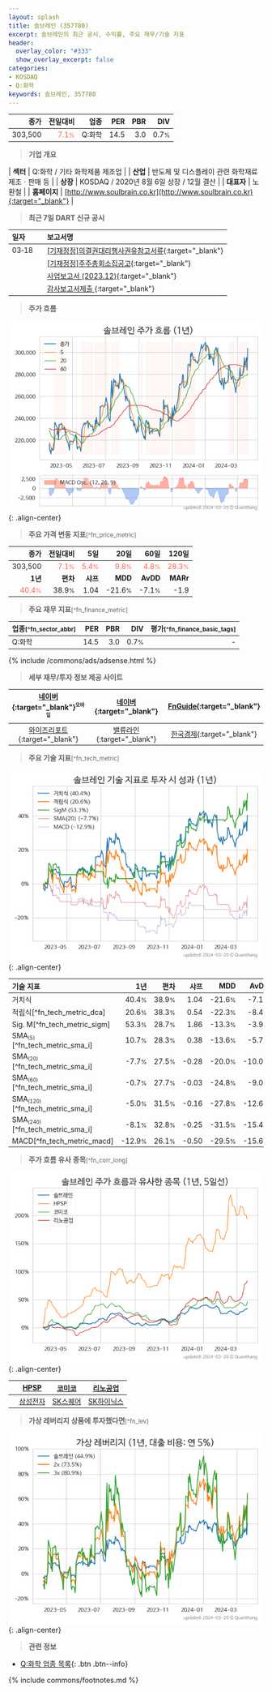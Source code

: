 ```yaml
---
layout: splash
title: 솔브레인 (357780)
excerpt: 솔브레인의 최근 공시, 수익률, 주요 재무/기술 지표
header:
  overlay_color: "#333"
  show_overlay_excerpt: false
categories:
- KOSDAQ
- Q:화학
keywords: 솔브레인, 357780
---
```


| **종가** | **전일대비** | **업종** | **PER** | **PBR** | **DIV** |
| -------: | -----------: | -------: | ------: | ------: | ------: |
| 303,500 | <span style="color: tomato">7.1<small>%</small></span> | Q:화학 | 14.5 | 3.0 | 0.7<small>%</small> |

<!-- more -->


> **기업 개요**<a id="company"></a>

| <span style="white-space:nowrap;">**섹터**</span> | Q:화학 / 기타 화학제품 제조업 |
| <span style="white-space:nowrap;">**산업**</span> | 반도체 및 디스플레이 관련 화학재료 제조ㆍ판매 등 |
| <span style="white-space:nowrap;">**상장**</span> | KOSDAQ / 2020년 8월 6일 상장 / 12월 결산 |
| <span style="white-space:nowrap;">**대표자**</span> | 노환철 |
| <span style="white-space:nowrap;">**홈페이지**</span> | [http://www.soulbrain.co.kr](http://www.soulbrain.co.kr){:target="_blank"} |


> **최근 7일 DART 신규 공시**<a id="dart"></a>

| **일자** |      | **보고서명** |
| :------- | :--- | :----------- |
| 03&#x2011;18 | | [[기재정정]의결권대리행사권유참고서류](https://dart.fss.or.kr/dsaf001/main.do?rcpNo=20240318000898){:target="_blank"} |
|  | | [[기재정정]주주총회소집공고](https://dart.fss.or.kr/dsaf001/main.do?rcpNo=20240318000887){:target="_blank"} |
|  | | [사업보고서 (2023.12)](https://dart.fss.or.kr/dsaf001/main.do?rcpNo=20240318000832){:target="_blank"} |
|  | | [감사보고서제출              ](https://dart.fss.or.kr/dsaf001/main.do?rcpNo=20240318901071){:target="_blank"} |


> **주가 흐름**<a id="price"></a>

![357780](/stock/images/357780.png){: .align-center}


> **주요 가격 변동 지표**<small>[^fn_price_metric]</small>

| **종가** | **전일대비** | **5일** | **20일** | **60일** | **120일** |
| -------: | -----------: | ------: | -------: | -------: | --------: |
| 303,500 | <span style="color: tomato">7.1<small>%</small></span> | <span style="color: tomato">5.4<small>%</small></span> | <span style="color: tomato">9.8<small>%</small></span> | <span style="color: tomato">4.8<small>%</small></span> | <span style="color: tomato">28.3<small>%</small></span> |
| **1년** | **편차** | **샤프** | **MDD** | **AvDD** | **MARr** |
| <span style="color: tomato">40.4<small>%</small></span> | 38.9<small>%</small> | 1.04 | -21.6<small>%</small> | -7.1<small>%</small> | -1.9 |


> **주요 재무 지표**<small>[^fn_finance_metric]</small>

| **업종**<small>[^fn_sector_abbr]</small> | **PER** | **PBR** | **DIV** | **평가**<small>[^fn_finance_basic_tags]</small> |
| :--------------------------------------- | ------: | ------: | ------: | ----------------------------------------------: |
| Q:화학 | 14.5 | 3.0 | 0.7<small>%</small> | - |



{% include /commons/ads/adsense.html %}

> **세부 재무/투자 정보 제공 사이트**

| [네이버](https://m.stock.naver.com/domestic/stock/357780/finance/summary){:target="_blank"}<sup><small>모바일</small></sup> | [네이버](https://finance.naver.com/item/coinfo.naver?code=357780){:target="_blank"} | [FnGuide](https://comp.fnguide.com/SVO2/ASP/SVD_Invest.asp?gicode=A357780&MenuYn=Y){:target="_blank"} |
| :---: | :---: | :---: |
| [와이즈리포트](https://comp.wisereport.co.kr/company/c1040001.aspx?cmp_cd=357780){:target="_blank"} | [밸류라인](https://www.valueline.co.kr/finance/summary/357780){:target="_blank"} | [한국경제](https://markets.hankyung.com/stock/357780/financial-summary){:target="_blank"} |


> **주요 기술 지표**<small>[^fn_tech_metric]</small>


![357780](/stock/images/357780_tech.png){: .align-center}

| **기술 지표** | **1년** | **편차** | **샤프** | **MDD** | **AvDD** |
| :------------ | ------: | -----------: | -------: | ------: | -------: |
| 거치식 | 40.4<small>%</small> | 38.9<small>%</small> | 1.04 | -21.6<small>%</small> | -7.1<small>%</small> |
| 적립식[^fn_tech_metric_dca] | 20.6<small>%</small> | 38.3<small>%</small> | 0.54 | -22.3<small>%</small> | -8.4<small>%</small> |
| Sig. M[^fn_tech_metric_sigm] | 53.3<small>%</small> | 28.7<small>%</small> | 1.86 | -13.3<small>%</small> | -3.9<small>%</small> |
| SMA<small><sub>(5)</sub></small>[^fn_tech_metric_sma_i] | 10.7<small>%</small> | 28.3<small>%</small> | 0.38 | -13.6<small>%</small> | -5.7<small>%</small> |
| SMA<small><sub>(20)</sub></small>[^fn_tech_metric_sma_i] | -7.7<small>%</small> | 27.5<small>%</small> | -0.28 | -20.0<small>%</small> | -10.0<small>%</small> |
| SMA<small><sub>(60)</sub></small>[^fn_tech_metric_sma_i] | -0.7<small>%</small> | 27.7<small>%</small> | -0.03 | -24.8<small>%</small> | -9.0<small>%</small> |
| SMA<small><sub>(120)</sub></small>[^fn_tech_metric_sma_i] | -5.0<small>%</small> | 31.5<small>%</small> | -0.16 | -27.8<small>%</small> | -12.6<small>%</small> |
| SMA<small><sub>(240)</sub></small>[^fn_tech_metric_sma_i] | -8.1<small>%</small> | 32.8<small>%</small> | -0.25 | -31.5<small>%</small> | -15.4<small>%</small> |
| MACD[^fn_tech_metric_macd] | -12.9<small>%</small> | 26.1<small>%</small> | -0.50 | -29.5<small>%</small> | -15.6<small>%</small> |


> **주가 흐름 유사 종목**<a id="corr"></a><small>[^fn_corr_long]</small>

![357780](/stock/images/357780_corr.png){: .align-center}

|       | [HPSP](/403870/) | [코미코](/183300/) | [리노공업](/058470/) |
| :---: | :------------------------------------: | :------------------------------------: | :------------------------------------: |
|       | [삼성전자](/005930/) | [SK스퀘어](/402340/) | [SK하이닉스](/000660/) |


> **가상 레버리지 상품에 투자했다면**<a id="2x"></a><small>[^fn_lev]</small>

![357780](/stock/images/357780_2x.png){: .align-center}


> **관련 정보**

- [Q:화학 업종 목록](/stats/sector/kosdaq_업종_화학_종목/){: .btn .btn--info}

{% include commons/footnotes.md %}